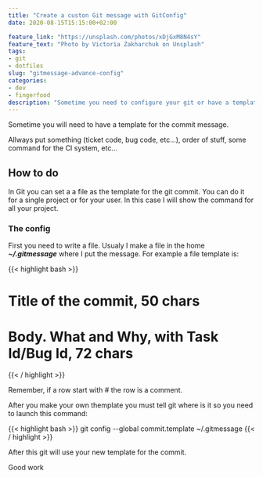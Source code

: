 ```yaml
---
title: "Create a custon Git message with GitConfig"
date: 2020-08-15T15:15:00+02:00

feature_link: "https://unsplash.com/photos/xDjGxM8N4sY"
feature_text: "Photo by Victoria Zakharchuk on Unsplash"
tags:
- git
- dotfiles
slug: "gitmessage-advance-config"
categories:
- dev
- fingerfood
description: "Sometime you need to configure your git or have a template for the commit for your work"
---
```


Sometime you will need to have a template for the commit message.

Allways put something (ticket code, bug code, etc...), order of stuff, some command for the CI system, etc...

## How to do

In Git you can set a a file as the template for the git commit.
You can do it for a single project or for your user.
In this case I will show the command for all your project.

### The config

First you need to write a file.
Usualy I make a file in the home ***~/.gitmessage*** where I put the message.
For example a file template is:

{{< highlight bash >}}
# Title of the commit, 50 chars

# Body. What and Why, with Task Id/Bug Id, 72 chars
{{< / highlight >}}

Remember, if a row start with # the row is a comment.

After you make your own themplate you must tell git where is it so you need to launch this command:

{{< highlight bash >}}
 git config --global commit.template ~/.gitmessage
{{< / highlight >}}

After this git will use your new template for the commit.

Good work
